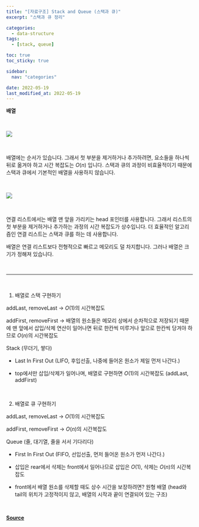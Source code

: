 ```yaml
---
title: "[자료구조] Stack and Queue (스택과 큐)"
excerpt: "스택과 큐 정리"

categories:
  - data-structure
tags:
  - [stack, queue]

toc: true
toc_sticky: true

sidebar:
  nav: "categories"

date: 2022-05-19
last_modified_at: 2022-05-19
---
```


**배열**

 <br>

![](https://cphinf.pstatic.net/mooc/20210430_116/1619710888106cD9Y6_PNG/mceclip2.png)

 <br>

배열에는 순서가 있습니다. 그래서 첫 부분을 제거하거나 추가하려면, 요소들을 하나씩 뒤로 옮겨야 하고 시간 복잡도는 $O(n)$ 입니다. 스택과 큐의 과정이 비효율적이기 때문에 스택과 큐에서 기본적인 배열을 사용하지 않습니다.

 <br>

![](https://cphinf.pstatic.net/mooc/20210430_171/1619710615606kqDy2_PNG/mceclip1.png)

<br>

연결 리스트에서는 배열 맨 앞을 가리키는 head 포인터를 사용합니다. 그래서 리스트의 첫 부분을 제거하거나 추가하는 과정의 시간 복잡도가 상수입니다. 더 효율적인 알고리즘인 연결 리스트는 스택과 큐를 하는 데 사용합니다.


배열은 연결 리스트보다 전형적으로 빠르고 메모리도 덜 차지합니다. 그러나 배열은 크기가 정해져 있습니다.

<br>
<HR>
<br>

1. 배열로 스택 구현하기

addLast, removeLast -> $O(1)$의 시간복잡도

addFirst, removeFirst -> 배열의 원소들은 메모리 상에서 순차적으로 저장되기 때문에 맨 앞에서 삽입/삭제 연산이 일어나면 뒤로 한칸씩 미루거나 앞으로 한칸씩 당겨야 하므로 $O(n)$의 시간복잡도

Stack (무더기, 쌓다)

- Last In First Out (LIFO, 후입선출, 나중에 들어온 원소가 제일 먼저 나간다.)

- top에서만 삽입/삭제가 일어나며, 배열로 구현하면 $O(1)$의 시간복잡도 (addLast, addFirst)

 <br>

2. 배열로 큐 구현하기

addLast, removeLast -> $O(1)$의 시간복잡도

addFirst, removeFirst -> $O(n)$의 시간복잡도

Queue (줄, 대기열, 줄을 서서 기다리다)

- First In First Out (FIFO, 선입선출, 먼저 들어온 원소가 먼저 나간다.)

- 삽입은 rear에서 삭제는 front에서 일어나므로 삽입은 $O(1)$, 삭제는 $O(n)$의 시간복잡도

- front에서 배열 원소를 삭제할 때도 상수 시간을 보장하려면? 원형 배열 (head와 tail의 위치가 고정적이지 않고, 배열의 시작과 끝이 연결되어 있는 구조)


<br>

[**Source**](https://www.boostcourse.org/cs204/joinLectures/145114)
